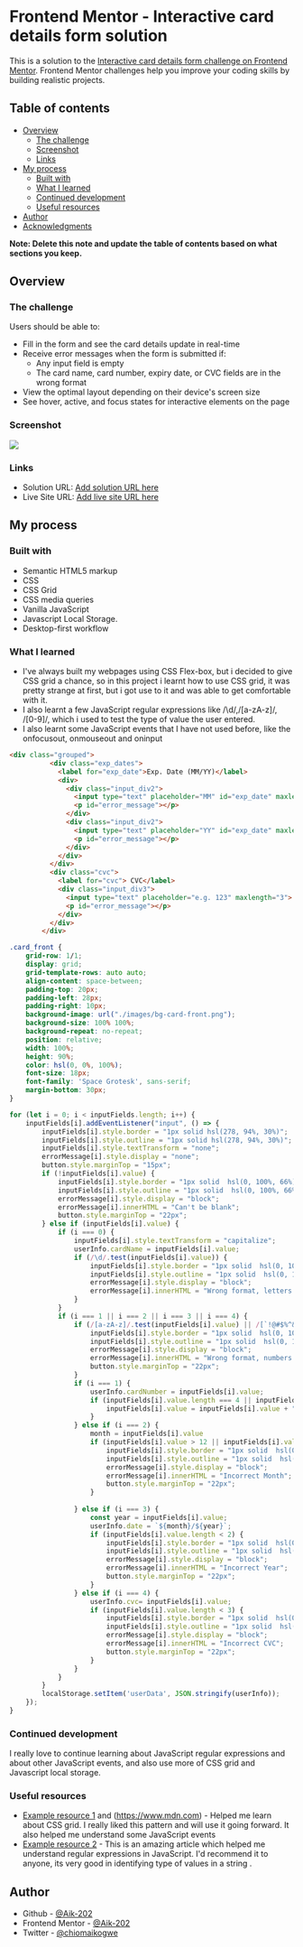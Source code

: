 # Frontend Mentor - Interactive card details form solution

This is a solution to the [Interactive card details form challenge on Frontend Mentor](https://www.frontendmentor.io/challenges/interactive-card-details-form-XpS8cKZDWw). Frontend Mentor challenges help you improve your coding skills by building realistic projects. 

## Table of contents

- [Overview](#overview)
  - [The challenge](#the-challenge)
  - [Screenshot](#screenshot)
  - [Links](#links)
- [My process](#my-process)
  - [Built with](#built-with)
  - [What I learned](#what-i-learned)
  - [Continued development](#continued-development)
  - [Useful resources](#useful-resources)
- [Author](#author)
- [Acknowledgments](#acknowledgments)

**Note: Delete this note and update the table of contents based on what sections you keep.**

## Overview

### The challenge

Users should be able to:

- Fill in the form and see the card details update in real-time
- Receive error messages when the form is submitted if:
  - Any input field is empty
  - The card name, card number, expiry date, or CVC fields are in the wrong format
- View the optimal layout depending on their device's screen size
- See hover, active, and focus states for interactive elements on the page

### Screenshot

![](/screenshots/preview.png)

### Links

- Solution URL: [Add solution URL here](https://your-solution-url.com)
- Live Site URL: [Add live site URL here](http://aik-interactive-card-details.surge.sh/)

## My process

### Built with

- Semantic HTML5 markup
- CSS
- CSS Grid
- CSS media queries
- Vanilla JavaScript
- Javascript Local Storage.
- Desktop-first workflow

### What I learned
- I've always built my webpages using CSS Flex-box, but i decided to give CSS grid a chance, so in this project i learnt how to use CSS grid, it was pretty strange at first, but i got use to it and was able to get comfortable with it. 
- I also learnt a few JavaScript regular expressions like /\d/,/[a-zA-z]/, /[0-9]/, which i used to test the type of value the user entered. 
- I also learnt some JavaScript events that I have not used before, like the onfocusout, onmouseout and oninput

```html
<div class="grouped">
          <div class="exp_dates">
            <label for="exp_date">Exp. Date (MM/YY)</label>
            <div>
              <div class="input_div2">
                <input type="text" placeholder="MM" id="exp_date" maxlength="2" onmouseout="check2()">
                <p id="error_message"></p>
              </div>
              <div class="input_div2">
                <input type="text" placeholder="YY" id="exp_date" maxlength="2">
                <p id="error_message"></p>
              </div>
            </div>
          </div>
          <div class="cvc">
            <label for="cvc"> CVC</label>
            <div class="input_div3">
              <input type="text" placeholder="e.g. 123" maxlength="3">
              <p id="error_message"></p>
            </div>
          </div>
        </div>
```
```css
.card_front {
    grid-row: 1/1;
    display: grid;
    grid-template-rows: auto auto;
    align-content: space-between;
    padding-top: 20px;
    padding-left: 28px;
    padding-right: 10px;
    background-image: url("./images/bg-card-front.png");
    background-size: 100% 100%;
    background-repeat: no-repeat;
    position: relative;
    width: 100%;
    height: 90%;
    color: hsl(0, 0%, 100%);
    font-size: 18px;
    font-family: 'Space Grotesk', sans-serif;
    margin-bottom: 30px;
}
```
```js
for (let i = 0; i < inputFields.length; i++) {
    inputFields[i].addEventListener("input", () => {
        inputFields[i].style.border = "1px solid hsl(278, 94%, 30%)";
        inputFields[i].style.outline = "1px solid hsl(278, 94%, 30%)";
        inputFields[i].style.textTransform = "none";
        errorMessage[i].style.display = "none";
        button.style.marginTop = "15px";
        if (!inputFields[i].value) {
            inputFields[i].style.border = "1px solid  hsl(0, 100%, 66%)";
            inputFields[i].style.outline = "1px solid  hsl(0, 100%, 66%)";
            errorMessage[i].style.display = "block";
            errorMessage[i].innerHTML = "Can't be blank";
            button.style.marginTop = "22px";
        } else if (inputFields[i].value) {
            if (i === 0) {
                inputFields[i].style.textTransform = "capitalize";
                userInfo.cardName = inputFields[i].value;
                if (/\d/.test(inputFields[i].value)) {
                    inputFields[i].style.border = "1px solid  hsl(0, 100%, 66%)";
                    inputFields[i].style.outline = "1px solid  hsl(0, 100%, 66%)";
                    errorMessage[i].style.display = "block";
                    errorMessage[i].innerHTML = "Wrong format, letters only";   
                } 
            }
            if (i === 1 || i === 2 || i === 3 || i === 4) {
                if (/[a-zA-z]/.test(inputFields[i].value) || /[`!@#$%^&*()_+\-=\[\]{};'"\\|,.<>\/?~]/.test(inputFields[i].value)) {
                    inputFields[i].style.border = "1px solid  hsl(0, 100%, 66%)";
                    inputFields[i].style.outline = "1px solid  hsl(0, 100%, 66%)";
                    errorMessage[i].style.display = "block";
                    errorMessage[i].innerHTML = "Wrong format, numbers only";
                    button.style.marginTop = "22px";
                }
                if (i === 1) {
                    userInfo.cardNumber = inputFields[i].value;
                    if (inputFields[i].value.length === 4 || inputFields[i].value.length === 9 || inputFields[i].value.length === 14) {
                        inputFields[i].value = inputFields[i].value + " ";   
                    } 
                } else if (i === 2) {
                    month = inputFields[i].value
                    if (inputFields[i].value > 12 || inputFields[i].value < 1) {
                        inputFields[i].style.border = "1px solid  hsl(0, 100%, 66%)";
                        inputFields[i].style.outline = "1px solid  hsl(0, 100%, 66%)";
                        errorMessage[i].style.display = "block";
                        errorMessage[i].innerHTML = "Incorrect Month";
                        button.style.marginTop = "22px";
                    } 
                        
                } else if (i === 3) {
                    const year = inputFields[i].value;
                    userInfo.date = `${month}/${year}`;
                    if (inputFields[i].value.length < 2) {
                        inputFields[i].style.border = "1px solid  hsl(0, 100%, 66%)";
                        inputFields[i].style.outline = "1px solid  hsl(0, 100%, 66%)";
                        errorMessage[i].style.display = "block";
                        errorMessage[i].innerHTML = "Incorrect Year";
                        button.style.marginTop = "22px";
                    } 
                } else if (i === 4) {
                    userInfo.cvc= inputFields[i].value;
                    if (inputFields[i].value.length < 3) {
                        inputFields[i].style.border = "1px solid  hsl(0, 100%, 66%)";
                        inputFields[i].style.outline = "1px solid  hsl(0, 100%, 66%)";
                        errorMessage[i].style.display = "block";
                        errorMessage[i].innerHTML = "Incorrect CVC";
                        button.style.marginTop = "22px";
                    } 
                }
            }
        }
        localStorage.setItem('userData', JSON.stringify(userInfo));
    });
}
```

### Continued development

I really love to continue learning about JavaScript regular expressions and about other JavaScript events, and also use more of CSS grid and Javascript local storage.

### Useful resources

- [Example resource 1](https://www.w3schools.com) and (https://www.mdn.com) - Helped me learn about CSS grid. I really liked this pattern and will use it going forward. It also helped me understand some JavaScript events
- [Example resource 2](https://bobbyhadz.com/blog/javascript-check-if-string-contains-numbers) - This is an amazing article which helped me understand regular expressions in JavaScript. I'd recommend it to anyone, its very good in identifying type of values in a string .

## Author
- Github - [@Aik-202](https://github.com/Aik-202/interactive-card-detail-form.git)
- Frontend Mentor - [@Aik-202](https://www.frontendmentor.io/profile/Aik-202)
- Twitter - [@chiomaikogwe](https://www.twitter.com/chiomaikogwe)
